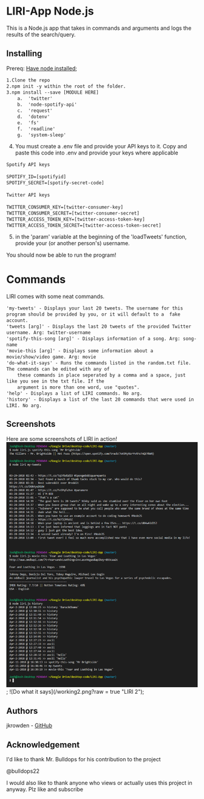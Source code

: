 # LIRI-App Node.js
This is a Node.js app that takes in commands and arguments and logs the results of the search/query.

## Installing
Prereq: [Have node installed](https://nodejs.org/en/);
```
1.Clone the repo
2.npm init -y within the root of the folder. 
3.npm install --save [MODULE HERE]
    a.  'twitter'
    b.  'node-spotify-api'
    c.  'request'
    d.  'dotenv'
    e.  'fs'
    f.  'readline'
    g.  'system-sleep'
```
4. You must create a .env file and provide your API keys to it. Copy and paste this code into .env and provide your keys where applicable
```
Spotify API keys

SPOTIFY_ID=[spotifyid]
SPOTIFY_SECRET=[spotify-secret-code]

Twitter API keys

TWITTER_CONSUMER_KEY=[twitter-consumer-key]
TWITTER_CONSUMER_SECRET=[twitter-consumer-secret]
TWITTER_ACCESS_TOKEN_KEY=[twitter-access-token-key]
TWITTER_ACCESS_TOKEN_SECRET=[twitter-access-token-secret]
```
5. in the 'param' variable at the beginning of the 'loadTweets' function, provide your (or another person's) username.

You should now be able to run the program!

# Commands
LIRI comes with some neat commands.
```
'my-tweets' - Displays your last 20 tweets. The username for this program should be provided by you, or it will default to a  fake account.
'tweets [arg]' - Displays the last 20 tweets of the provided Twitter username. Arg: twitter-username
'spotify-this-song [arg]' - Displays information of a song. Arg: song-name
'movie-this [arg]' - Displays some information about a movie/show/video game. Arg: movie
'do-what-it-says' - Runs the commands listed in the random.txt file. The commands can be edited with any of
    these commands in place seperated by a comma and a space, just like you see in the txt file. If the 
    argument is more than one word, use "quotes".
'help' - Displays a list of LIRI commands. No arg.
'history' - Displays a list of the last 20 commands that were used in LIRI. No arg.
```

## Screenshots
Here are some screenshots of LIRI in action!
![Different LIRI Commands](/working.png?raw=true "LIRI 1");
![Do what it says](/working2.png?raw = true "LIRI 2");

## Authors
jkrowden - [GitHub](https://github.com/jkrowden)

## Acknowledgement
I'd like to thank Mr. Bulldops for his contribution to the project

@bulldops22

I would also like to thank anyone who views or actually uses this project in anyway. Plz like and subscribe